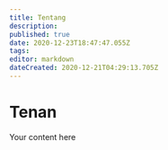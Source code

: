 ```yaml
---
title: Tentang
description: 
published: true
date: 2020-12-23T18:47:47.055Z
tags: 
editor: markdown
dateCreated: 2020-12-21T04:29:13.705Z
---
```


# Tenan
Your content here